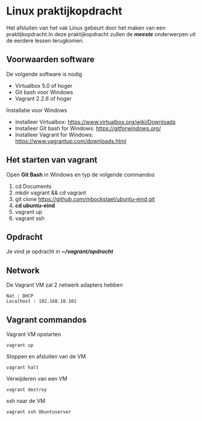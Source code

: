 # Linux praktijkopdracht
Het afsluiten van het vak Linux gebeurt door het maken van een praktijkopdracht.In deze praktijkopdracht zullen de  ***meeste*** onderwerpen uit de eerdere lessen terugkomen.

## Voorwaarden software

De volgende software is nodig

* Virtualbox 5.0 of hoger
* Git bash voor Windows
* Vagrant 2.2.6 of hoger

Installatie voor Windows

* Installeer Virtualbox: https://www.virtualbox.org/wiki/Downloads
* Installeer Git bash for Windows: https://gitforwindows.org/
* Installeer Vagrant for Windows: https://www.vagrantup.com/downloads.html


## Het starten van vagrant
Open <b>Git Bash</b> in Windows en typ de volgende commandos

1. cd Documents
2. mkdir vagrant && cd vagrant
3. git clone https://github.com/mbockstael/ubuntu-eind.git
4. **cd ubuntu-eind**
5. vagrant up
6. vagrant ssh

## Opdracht

Je vind je opdracht in ***~/vagrant/opdracht***

## Network
De Vagrant VM zal 2 netwerk adapters hebben
```
Nat : DHCP
Localhost : 192.168.10.101
```
## Vagrant commandos
Vagrant VM opstarten
```
vagrant up
```
Stoppen en afsluiten van de VM
```
vagrant halt
```
Verwijderen van een VM
```
vagrant destroy
```
ssh naar de VM
```
vagrant ssh Ubuntuserver
```
